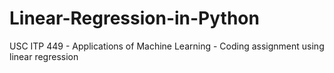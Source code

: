 # Linear-Regression-in-Python
USC ITP 449 - Applications of Machine Learning - Coding assignment using linear regression

